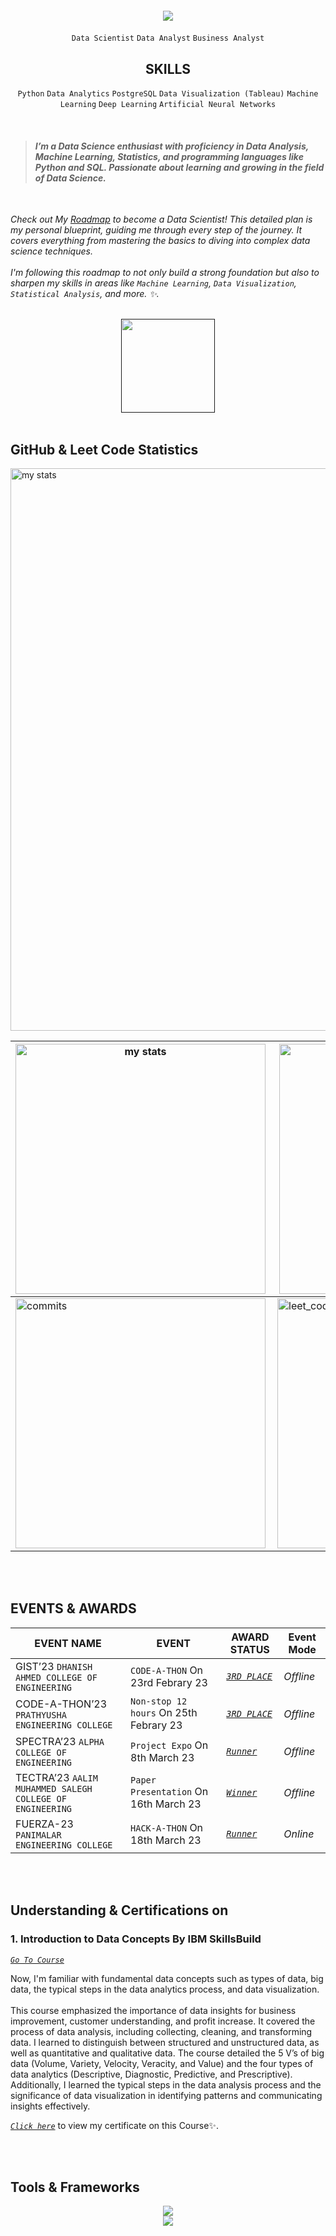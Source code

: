<h4 align="center" >
    <img  src="https://readme-typing-svg.herokuapp.com/?font=Righteous&size=30&center=true&vCenter=true&width=500&height=70&duration=4000&lines=Hey+hi!+👋;+I'm+SRI+THAILA+VENI+!;+Aspiring+to+become+a+Data+Scientist;+I'm+always+open+to+connecting;+and+learning+from+others!😸" />
</h4>

<div align="center" >
  
  ``` Data Scientist ``` ``` Data Analyst ``` ``` Business Analyst ```  
  <h2>SKILLS</h2>
  
 ``` Python ``` ``` Data Analytics ```  ``` PostgreSQL ``` ``` Data Visualization (Tableau) ``` ``` Machine Learning ``` ``` Deep Learning ```  ``` Artificial Neural Networks ``` 
</div>

<br>

<p>
 
> #### *I’m a Data Science enthusiast with proficiency in Data Analysis, Machine Learning, Statistics, and programming languages like Python and SQL. Passionate about learning and growing in the field of Data Science.*
<br>

*Check out My [Roadmap](https://harmonious-seer-e8e.notion.site/Data-Scientist-Roadmap-08afdb4e3bb24a769b6a097c294098d2) to become a Data Scientist! This detailed plan is my personal blueprint, guiding me through every step of the journey. It covers everything from mastering the basics to diving into complex data science techniques.<br><br> I'm following this roadmap to not only build a strong foundation but also to sharpen my skills in areas like `` Machine Learning ``, `` Data Visualization ``, `` Statistical Analysis ``, and more. ✨.*
  
</p>


<br>

<div align="center">
  <a href="" target="_blank">
     <img src="https://img.shields.io/badge/Portfolio-FF5722?style=for-the-badge&logo=todoist&logoColor=white" target="_blank" width='150px'/> 
  </a>
</div>
<br>

<h2> GitHub & Leet Code Statistics </h2>

<img alt="my stats" width="900px" src="http://github-profile-summary-cards.vercel.app/api/cards/profile-details?username=srithailaveni-2420&theme=github_dark"/>

| <img alt="my stats"  width="400px" align="left" src="http://github-profile-summary-cards.vercel.app/api/cards/stats?username=srithailaveni-2420&theme=transparent"/> | <img alt="commits"  width="400px" align="right" src="http://github-profile-summary-cards.vercel.app/api/cards/productive-time?username=srithailaveni-2420&theme=transparent"/> |
|-------|-------|
| <img alt="commits"  width="400px"  src="http://github-profile-summary-cards.vercel.app/api/cards/most-commit-language?username=srithailaveni-2420&theme=transparent"/> | <img alt="leet_code stats" width="400px" src="https://leetcard.jacoblin.cool/srithailaveni?theme=nord"> |

<br><br>
<h2>EVENTS & AWARDS</h2>  

|     **EVENT NAME**    |    **EVENT**    | **AWARD STATUS** | **Event Mode** |
|-----------------------|-----------------------------------|--------------------|-----|
| GIST’23 `DHANISH AHMED COLLEGE OF ENGINEERING`| ``` CODE-A-THON ``` On 23rd Febrary 23 | *[``3RD PLACE``](https://drive.google.com/file/d/1De-yU8Bks3Ooe49SmfNA9REBWzIri-FM/view?usp=sharing)*  | *Offline*|
| CODE-A-THON’23 `PRATHYUSHA ENGINEERING COLLEGE` | ``` Non-stop 12 hours ``` On 25th Febrary 23 | *[``3RD PLACE``](https://drive.google.com/file/d/1Wbdk_01tvww2suVYx9sR-MWAIwgcoehN/view?usp=sharing)* |*Offline*|
| SPECTRA’23 `ALPHA COLLEGE OF ENGINEERING`| ```Project Expo``` On 8th March 23 | *[``Runner``](https://drive.google.com/file/d/1FQCoWBWaL3S9SLYrLdUc35VxfM8Z5a3f/view?usp=sharing)*  | *Offline*|
| TECTRA’23 `AALIM MUHAMMED SALEGH COLLEGE OF ENGINEERING`| ```Paper Presentation``` On 16th March 23 | *[``Winner``](https://drive.google.com/file/d/1wFwO6MVmamHu_cpqZjJuOEJz5p72SMC8/view?usp=sharing)*   | *Offline* |
| FUERZA-23 `PANIMALAR ENGINEERING COLLEGE`| ``` HACK-A-THON ``` On 18th March 23 | *[``Runner``](https://drive.google.com/file/d/1rMeu28ZD924xbzlVukD-pYBh5IOIw8fe/view?usp=sharing)* | *Online* |

<br><br>

<h2> Understanding & Certifications on </h2>
<h3>1. Introduction to Data Concepts By IBM SkillsBuild</h3> 
    
*[``Go To Course``](https://skills.yourlearning.ibm.com/activity/MDL-215)*

<p>Now, I'm familiar with fundamental data concepts such as types of data, big data, the typical steps in the data analytics process, and data visualization.<br><br> This course emphasized the importance of data insights for business improvement, customer understanding, and profit increase. It covered the process of data analysis, including collecting, cleaning, and transforming data. I learned to distinguish between structured and unstructured data, as well as quantitative and qualitative data. The course detailed the 5 V’s of big data (Volume, Variety, Velocity, Veracity, and Value) and the four types of data analytics (Descriptive, Diagnostic, Predictive, and Prescriptive). Additionally, I learned the typical steps in the data analysis process and the significance of data visualization in identifying patterns and communicating insights effectively.
    
*[``Click here``]()* to view my certificate on this Course✨.</p>



<br><br>

 <h2> Tools & Frameworks </h2>
<div align="center">
    <img src="https://skillicons.dev/icons?i=python,postgresql,tensorflow,azure" /><br>
    <img src="https://skillicons.dev/icons?i=html,css,vscode,anaconda,notion,figma,git,github" />
    
</div>




